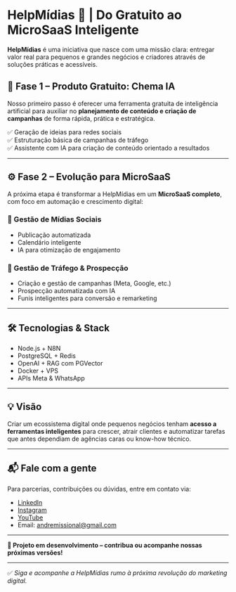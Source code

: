 # HelpMídias 🚀 | Do Gratuito ao MicroSaaS Inteligente

**HelpMídias** é uma iniciativa que nasce com uma missão clara: entregar valor real para pequenos e grandes negócios e criadores através de soluções práticas e acessíveis.

## 🌱 Fase 1 – Produto Gratuito: Chema IA
Nosso primeiro passo é oferecer uma ferramenta gratuita de inteligência artificial para auxiliar no **planejamento de conteúdo e criação de campanhas** de forma rápida, prática e estratégica.

✅ Geração de ideias para redes sociais  
✅ Estruturação básica de campanhas de tráfego  
✅ Assistente com IA para criação de conteúdo orientado a resultados  

---

## ⚙️ Fase 2 – Evolução para MicroSaaS

A próxima etapa é transformar a HelpMídias em um **MicroSaaS completo**, com foco em automação e crescimento digital:

### 📱 Gestão de Mídias Sociais
- Publicação automatizada
- Calendário inteligente
- IA para otimização de engajamento

### 🎯 Gestão de Tráfego & Prospecção
- Criação e gestão de campanhas (Meta, Google, etc.)
- Prospecção automatizada com IA
- Funis inteligentes para conversão e remarketing

---

## 🛠️ Tecnologias & Stack
- Node.js + N8N
- PostgreSQL + Redis
- OpenAI + RAG com PGVector
- Docker + VPS
- APIs Meta & WhatsApp

---

## 💡 Visão

Criar um ecossistema digital onde pequenos negócios tenham **acesso a ferramentas inteligentes** para crescer, atrair clientes e automatizar tarefas que antes dependiam de agências caras ou know-how técnico.

---

## 📬 Fale com a gente
Para parcerias, contribuições ou dúvidas, entre em contato via:

- [LinkedIn](https://www.linkedin.com/in/oandresantoss)
- [Instagram](https://www.instagram.com/oandresantoss)
- [YouTube](https://www.youtube.com/c/ModelodeConvers%C3%A3o)
- Email: andremissional@gmail.com

---

**🚧 Projeto em desenvolvimento – contribua ou acompanhe nossas próximas versões!**

---

✅ _Siga e acompanhe a HelpMídias rumo à próxima revolução do marketing digital._
